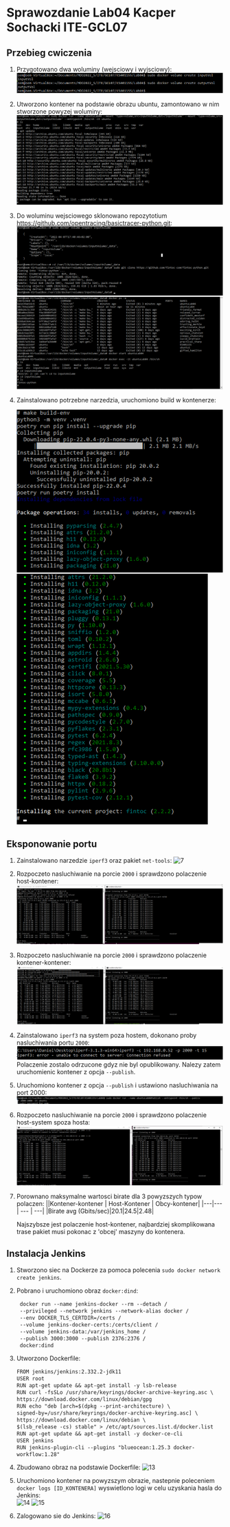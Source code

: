 # Sprawozdanie Lab04 Kacper Sochacki ITE-GCL07

## Przebieg cwiczenia

1. Przygotowano dwa woluminy (wejsciowy i wyjsciowy):
   ![1](Screenshots/volume.png)

2. Utworzono kontener na podstawie obrazu ubuntu, zamontowano w nim stworzone powyzej woluminy:
   ![2](Screenshots/krok2.png)

3. Do woluminu wejsciowego sklonowano repozytotium https://github.com/opentracing/basictracer-python.git:
   ![3](Screenshots/clone.png)
   ![4](Screenshots/cloneVisible.png)

4. Zainstalowano potrzebne narzedzia, uruchomiono build w kontenerze:

   ![5](Screenshots/build1.png)
   ![6](Screenshots/build2.png)


## Eksponowanie portu

1. Zainstalowano narzedzie ```iperf3``` oraz pakiet ```net-tools```:
   ![7](Screenshots/isntalcjaiperf.png)

2. Rozpoczeto nasluchiwanie na porcie ```2000``` i sprawdzono polaczenie host-kontener:
   ![8](Screenshots/hostKontener.png)

3. Rozpoczeto nasluchiwanie na porcie ```2000``` i sprawdzono polaczenie kontener-kontener:
   ![9](Screenshots/kontenerKontener.png)

4.  Zainstalowano ```iperf3``` na system poza hostem, dokonano proby nasluchiwania portu ```2000```:
    ![10](Screenshots/pozahost.png)
    Polaczenie zostalo odrzucone gdyz nie byl opublikowany. Nalezy zatem uruchomienic kontener z opcja ```--publish```.

6. Uruchomiono kontener z opcja ```--publish``` i ustawiono nasluchiwania na port 2000:
   ![11](Screenshots/publish.png)

7.  Rozpoczeto nasluchiwanie na porcie ```2000``` i sprawdzono polaczenie host-system spoza hosta:
    ![12](Screenshots/pozahost2.png)

8. Porownano maksymalne wartosci birate dla 3 powyzszych typow polaczen:
    ||Kontener-kontener | Host-Kontener  | Obcy-kontener|
    |---|--- | --- | ---|
    |Birate avg (Gbits/sec)|20.1|24.5|2.48|

    Najszybsze jest polaczenie host-kontener, najbardziej skomplikowana trase pakiet musi pokonac z 'obcej' maszyny do kontenera.


## Instalacja Jenkins

1. Stworzono siec na Dockerze za pomoca polecenia ```sudo docker network create jenkins```.

2. Pobrano i uruchomiono obraz ```docker:dind```:
   
   ```
    docker run --name jenkins-docker --rm --detach /
    --privileged --network jenkins --network-alias docker /
    --env DOCKER_TLS_CERTDIR=/certs /
    --volume jenkins-docker-certs:/certs/client /
    --volume jenkins-data:/var/jenkins_home /
    --publish 3000:3000 --publish 2376:2376 /
    docker:dind
    ```
3. Utworzono Dockerfile:

    ```
    FROM jenkins/jenkins:2.332.2-jdk11
    USER root
    RUN apt-get update && apt-get install -y lsb-release
    RUN curl -fsSLo /usr/share/keyrings/docker-archive-keyring.asc \
    https://download.docker.com/linux/debian/gpg
    RUN echo "deb [arch=$(dpkg --print-architecture) \
    signed-by=/usr/share/keyrings/docker-archive-keyring.asc] \
    https://download.docker.com/linux/debian \
    $(lsb_release -cs) stable" > /etc/apt/sources.list.d/docker.list
    RUN apt-get update && apt-get install -y docker-ce-cli
    USER jenkins
    RUN jenkins-plugin-cli --plugins "blueocean:1.25.3 docker-workflow:1.28"
    ```
4. Zbudowano obraz na podstawie Dockerfile:
    ![13](Screenshots/dockerbuild.png)

5. Uruchomiono kontener na powyzszym obrazie, nastepnie poleceniem ```docker logs [ID_KONTENERA]``` wyswietlono logi w celu uzyskania hasla do Jenkins:	</br>
    ![14](Screenshots/dockerdin1.png)
    ![15](Screenshots/password.png)

6. Zalogowano sie do Jenkins:
    ![16](Screenshots/jenkinsdone.png)


    
